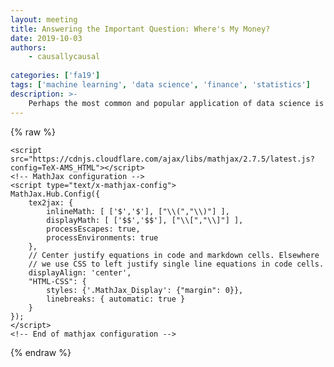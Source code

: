 ```yaml
---
layout: meeting
title: Answering the Important Question: Where's My Money?
date: 2019-10-03
authors:
    - causallycausal
    
categories: ['fa19']
tags: ['machine learning', 'data science', 'finance', 'statistics']
description: >-
    Perhaps the most common and popular application of data science is in the financial world. For years, loan providers have had to work on intuition (and perhaps intellegence of underemployed math majors) to determine who should and should not be recieving a loan. But now days, we can use fancy statistics and machine learning to determine who will default on a loan.
---
```

{% raw %}  <script src="https://cdnjs.cloudflare.com/ajax/libs/require.js/2.1.10/require.min.js"></script>
  <script src="https://cdnjs.cloudflare.com/ajax/libs/jquery/2.0.3/jquery.min.js"></script>

  

  <!-- Load mathjax -->
    <script src="https://cdnjs.cloudflare.com/ajax/libs/mathjax/2.7.5/latest.js?config=TeX-AMS_HTML"></script>
    <!-- MathJax configuration -->
    <script type="text/x-mathjax-config">
    MathJax.Hub.Config({
        tex2jax: {
            inlineMath: [ ['$','$'], ["\\(","\\)"] ],
            displayMath: [ ['$$','$$'], ["\\[","\\]"] ],
            processEscapes: true,
            processEnvironments: true
        },
        // Center justify equations in code and markdown cells. Elsewhere
        // we use CSS to left justify single line equations in code cells.
        displayAlign: 'center',
        "HTML-CSS": {
            styles: {'.MathJax_Display': {"margin": 0}},
            linebreaks: { automatic: true }
        }
    });
    </script>
    <!-- End of mathjax configuration -->
  
 


{% endraw %}